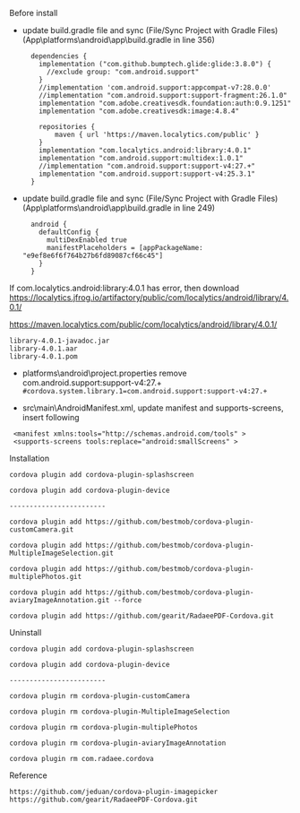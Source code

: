 Before install

- update build.gradle file and sync (File/Sync Project with Gradle Files)
      (App\platforms\android\app\build.gradle   in line 356)
  ```
    dependencies {
      implementation ("com.github.bumptech.glide:glide:3.8.0") {
        //exclude group: "com.android.support"
      }
      //implementation 'com.android.support:appcompat-v7:28.0.0'
      //implementation "com.android.support:support-fragment:26.1.0"
      implementation "com.adobe.creativesdk.foundation:auth:0.9.1251"
      implementation "com.adobe.creativesdk:image:4.8.4"
      
      repositories {
          maven { url 'https://maven.localytics.com/public' }
      }
      implementation "com.localytics.android:library:4.0.1"
      implementation "com.android.support:multidex:1.0.1"
      //implementation "com.android.support:support-v4:27.+"
      implementation "com.android.support:support-v4:25.3.1"
    }
  ```

- update build.gradle file and sync (File/Sync Project with Gradle Files)
      (App\platforms\android\app\build.gradle   in line 249)
  ```
    android {
      defaultConfig {
        multiDexEnabled true
        manifestPlaceholders = [appPackageName: "e9ef8e6f6f764b27b6fd89087cf66c45"]
      }
    }
  ```

If com.localytics.android:library:4.0.1 has error, then download
https://localytics.jfrog.io/artifactory/public/com/localytics/android/library/4.0.1/

https://maven.localytics.com/public/com/localytics/android/library/4.0.1/
  ```
library-4.0.1-javadoc.jar
library-4.0.1.aar
library-4.0.1.pom
  ```

- platforms\android\project.properties
remove com.android.support:support-v4:27.+
`#cordova.system.library.1=com.android.support:support-v4:27.+
`

- src\main\AndroidManifest.xml, update manifest and supports-screens, insert following 
```
 <manifest xmlns:tools="http://schemas.android.com/tools" >
 <supports-screens tools:replace="android:smallScreens" >
```
Installation

    cordova plugin add cordova-plugin-splashscreen

    cordova plugin add cordova-plugin-device
 
    ------------------------

    cordova plugin add https://github.com/bestmob/cordova-plugin-customCamera.git

    cordova plugin add https://github.com/bestmob/cordova-plugin-MultipleImageSelection.git

    cordova plugin add https://github.com/bestmob/cordova-plugin-multiplePhotos.git

    cordova plugin add https://github.com/bestmob/cordova-plugin-aviaryImageAnnotation.git --force

    cordova plugin add https://github.com/gearit/RadaeePDF-Cordova.git


Uninstall

    cordova plugin add cordova-plugin-splashscreen
    
    cordova plugin add cordova-plugin-device

    ------------------------

    cordova plugin rm cordova-plugin-customCamera

    cordova plugin rm cordova-plugin-MultipleImageSelection

    cordova plugin rm cordova-plugin-multiplePhotos

    cordova plugin rm cordova-plugin-aviaryImageAnnotation

    cordova plugin rm com.radaee.cordova

Reference

    https://github.com/jeduan/cordova-plugin-imagepicker
    https://github.com/gearit/RadaeePDF-Cordova.git
